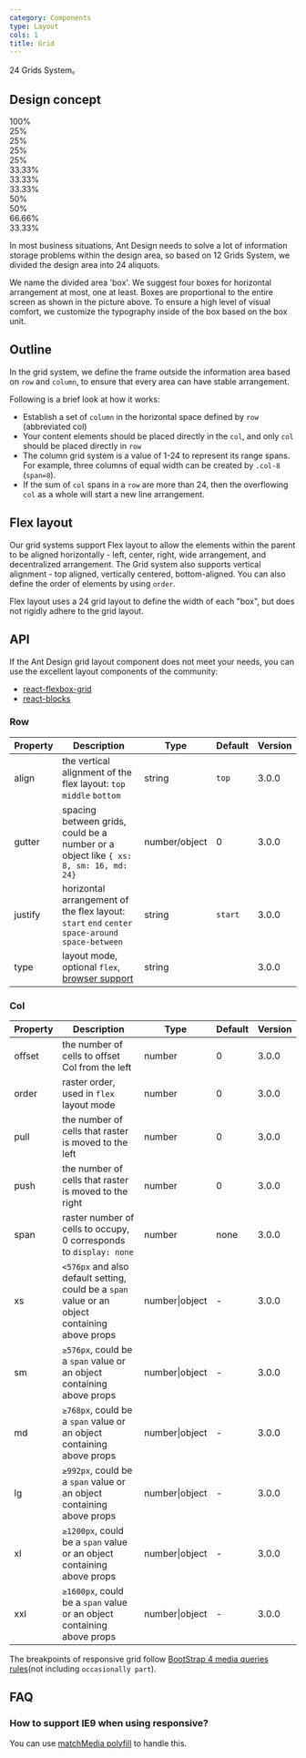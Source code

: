 ```yaml
---
category: Components
type: Layout
cols: 1
title: Grid
---
```


24 Grids System。

## Design concept

<div class="grid-demo">
<div class="ant-row demo-row">
  <div class="ant-col-24 demo-col demo-col-1">
    100%
  </div>
</div>
<div class="ant-row demo-row">
  <div class="ant-col-6 demo-col demo-col-2">
    25%
  </div>
  <div class="ant-col-6 demo-col demo-col-3">
    25%
  </div>
  <div class="ant-col-6 demo-col demo-col-2">
    25%
  </div>
  <div class="ant-col-6 demo-col demo-col-3">
    25%
  </div>
</div>
<div class="ant-row demo-row">
  <div class="ant-col-8 demo-col demo-col-4">
    33.33%
  </div>
  <div class="ant-col-8 demo-col demo-col-5">
    33.33%
  </div>
  <div class="ant-col-8 demo-col demo-col-4">
    33.33%
  </div>
</div>
<div class="ant-row demo-row">
  <div class="ant-col-12 demo-col demo-col-1">
    50%
  </div>
  <div class="ant-col-12 demo-col demo-col-3">
    50%
  </div>
</div>
<div class="ant-row demo-row">
  <div class="ant-col-16 demo-col demo-col-4">
    66.66%
  </div>
  <div class="ant-col-8 demo-col demo-col-5">
    33.33%
  </div>
</div>
</div>

In most business situations, Ant Design needs to solve a lot of information storage problems within the design area, so based on 12 Grids System, we divided the design area into 24 aliquots.

We name the divided area 'box'. We suggest four boxes for horizontal arrangement at most, one at least. Boxes are proportional to the entire screen as shown in the picture above. To ensure a high level of visual comfort, we customize the typography inside of the box based on the box unit.

## Outline

In the grid system, we define the frame outside the information area based on `row` and `column`, to ensure that every area can have stable arrangement.

Following is a brief look at how it works:

- Establish a set of `column` in the horizontal space defined by `row` (abbreviated col)
- Your content elements should be placed directly in the `col`, and only `col` should be placed directly in `row`
- The column grid system is a value of 1-24 to represent its range spans. For example, three columns of equal width can be created by `.col-8` (`span=8`).
- If the sum of `col` spans in a `row` are more than 24, then the overflowing `col` as a whole will start a new line arrangement.

## Flex layout

Our grid systems support Flex layout to allow the elements within the parent to be aligned horizontally - left, center, right, wide arrangement, and decentralized arrangement. The Grid system also supports vertical alignment - top aligned, vertically centered, bottom-aligned. You can also define the order of elements by using `order`.

Flex layout uses a 24 grid layout to define the width of each "box", but does not rigidly adhere to the grid layout.

## API

If the Ant Design grid layout component does not meet your needs, you can use the excellent layout components of the community:

- [react-flexbox-grid](http://roylee0704.github.io/react-flexbox-grid/)
- [react-blocks](https://github.com/whoisandy/react-blocks/)

### Row

| Property | Description | Type | Default | Version |
| --- | --- | --- | --- | --- |
| align | the vertical alignment of the flex layout: `top` `middle` `bottom` | string | `top` | 3.0.0 |
| gutter | spacing between grids, could be a number or a object like `{ xs: 8, sm: 16, md: 24}` | number/object | 0 | 3.0.0 |
| justify | horizontal arrangement of the flex layout: `start` `end` `center` `space-around` `space-between` | string | `start` | 3.0.0 |
| type | layout mode, optional `flex`, [browser support](http://caniuse.com/#search=flex) | string |  | 3.0.0 |

### Col

| Property | Description | Type | Default | Version |
| --- | --- | --- | --- | --- |
| offset | the number of cells to offset Col from the left | number | 0 | 3.0.0 |
| order | raster order, used in `flex` layout mode | number | 0 | 3.0.0 |
| pull | the number of cells that raster is moved to the left | number | 0 | 3.0.0 |
| push | the number of cells that raster is moved to the right | number | 0 | 3.0.0 |
| span | raster number of cells to occupy, 0 corresponds to `display: none` | number | none | 3.0.0 |
| xs | `<576px` and also default setting, could be a `span` value or an object containing above props | number\|object | - | 3.0.0 |
| sm | `≥576px`, could be a `span` value or an object containing above props | number\|object | - | 3.0.0 |
| md | `≥768px`, could be a `span` value or an object containing above props | number\|object | - | 3.0.0 |
| lg | `≥992px`, could be a `span` value or an object containing above props | number\|object | - | 3.0.0 |
| xl | `≥1200px`, could be a `span` value or an object containing above props | number\|object | - | 3.0.0 |
| xxl | `≥1600px`, could be a `span` value or an object containing above props | number\|object | - | 3.0.0 |

The breakpoints of responsive grid follow [BootStrap 4 media queries rules](https://getbootstrap.com/docs/4.0/layout/overview/#responsive-breakpoints)(not including `occasionally part`).

## FAQ

### How to support IE9 when using responsive?

You can use [matchMedia polyfill](https://github.com/paulirish/matchMedia.js/) to handle this.
